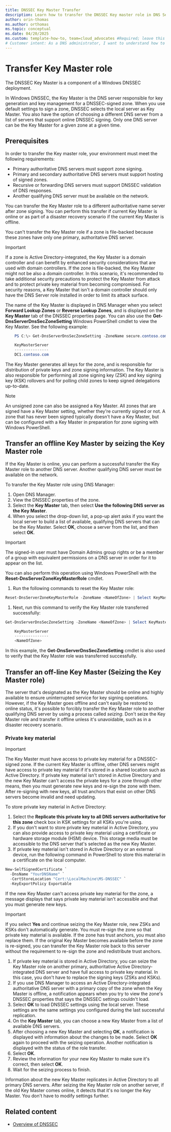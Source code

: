 ```yaml
---
title: DNSSEC Key Master Transfer
description: Learn how to transfer the DNSSEC Key master role in DNS Server and Windows Server
author: orin-thomas
ms.author: orthomas
ms.topic: conceptual
ms.date: 04/20/2025
ms.custom: template-how-to, team=cloud_advocates #Required; leave this attribute/value as-is.
# Customer intent: As a DNS administrator, I want to understand how to transfer the DNSSEC Key Master role.
---
```


# Transfer Key Master role

The DNSSEC Key Master is a component of a Windows DNSSEC deployment.

In Windows DNSSEC, the Key Master is the DNS server responsible for key generation and key management for a DNSSEC-signed zone. When you use default settings to sign a zone, DNSSEC selects the local server as Key Master. You also have the option of choosing a different DNS server from a list of servers that support online DNSSEC signing. Only one DNS server can be the Key Master for a given zone at a given time.

## Prerequisites

In order to transfer the Key master role, your environment must meet the following requirements:

- Primary authoritative DNS servers must support zone signing.
- Primary and secondary authoritative DNS servers must support hosting of signed zones.
- Recursive or forwarding DNS servers must support DNSSEC validation of DNS responses.
- Another qualifying DNS server must be available on the network.

You can transfer the Key Master role to a different authoritative name server after zone signing. You can perform this transfer if current Key Master is online or as part of a disaster recovery scenario if the current Key Master is offline.

You can't transfer the Key Master role if a zone is file-backed because these zones have only one primary, authoritative DNS server.

> [!IMPORTANT]
> If a zone is Active Directory-integrated, the Key Master is a domain controller and can benefit by enhanced security considerations that are used with domain controllers. If the zone is file-backed, the Key Master might not be also a domain controller. In this scenario, it's recommended to take additional security precautions to protect the Key Master from attack and to protect private key material from becoming compromised. For security reasons, a Key Master that isn't a domain controller should only have the DNS Server role installed in order to limit its attack surface.

The name of the Key Master is displayed in DNS Manager when you select **Forward Lookup Zones** or **Reverse Lookup Zones**, and is displayed on the **Key Master** tab of the DNSSEC properties page. You can also use the **Get-DnsServerDnsSecZoneSetting** Windows PowerShell cmdlet to view the Key Master. See the following example:

``` powershell
    PS C:\> Get-DnsServerDnsSecZoneSetting -ZoneName secure.contoso.com | Select KeyMasterServer

    KeyMasterServer
    ---------------
    DC1.contoso.com
```

The Key Master generates all keys for the zone, and is responsible for distribution of private keys and zone signing information. The Key Master is also responsible for performing all zone signing key (ZSK) and key signing key (KSK) rollovers and for polling child zones to keep signed delegations up-to-date.

> [!NOTE]
> An unsigned zone can also be assigned a Key Master. All zones that are signed have a Key Master setting, whether they're currently signed or not. A zone that has never been signed typically doesn't have a Key Master, but can be configured with a Key Master in preparation for zone signing with Windows PowerShell.

## Transfer an offline Key Master by seizing the Key Master role

If the Key Master is online, you can perform a successful transfer the Key Master role to another DNS server. Another qualifying DNS server must be available on the network.

To transfer the Key Master role using DNS Manager:

1. Open DNS Manager.
1. View the DNSSEC properties of the zone.
1. Select the **Key Master** tab, then select **Use the following DNS server as the Key Master**.
1. When you select the drop-down list, a pop-up alert asks if you want the local server to build a list of available, qualifying DNS servers that can be the Key Master. Select **OK**, choose a server from the list, and then select **OK**.

> [!IMPORTANT]
> The signed-in user must have Domain Admins group rights or be a member of a group with equivalent permissions on a DNS server in order for it to appear on the list.

You can also perform this operation using Windows PowerShell with the **Reset-DnsServerZoneKeyMasterRole** cmdlet. 

1. Run the following commands to reset the Key Master role:

```powershell
Reset-DnsServerZoneKeyMasterRole -ZoneName <NameOfZone> | Select KeyMasterServer <ServerName> -force
```

1. Next, run this command to verify the Key Master role transferred successfully:

```powershell
Get-DnsServerDnsSecZoneSetting -ZoneName <NameOfZone> | Select KeyMasterServer

    KeyMasterServer
    ---------------
    <NameOfZone>

```

In this example, the **Get-DnsServerDnsSecZoneSetting** cmdlet is also used to verify that the Key Master role was transferred successfully.

## Transfer an off-line Key Master (Seizing the Key Master role)

The server that's designated as the Key Master should be online and highly available to ensure uninterrupted service for key signing operations. However, if the Key Master goes offline and can't easily be restored to online status, it's possible to forcibly transfer the Key Master role to another qualifying DNS server by using a process called *seizing*. Don't seize the Key Master role and transfer it offline unless it's unavoidable, such as in a disaster recovery scenario.

### Private key material

> [!IMPORTANT]
> The Key Master must have access to private key material for a DNSSEC-signed zone. If the current Key Master is offline, other DNS servers might have access to private key material if it's stored in a shared location such as Active Directory. If private key material isn't stored in Active Directory and the new Key Master can't access the private keys for a zone through other means, then you must generate new keys and re-sign the zone with them. After re-signing with new keys, all trust anchors that exist on other DNS servers become invalid and need updating.

To store private key material in Active Directory:

1. Select the **Replicate this private key to all DNS servers authoritative for this zone** check box in KSK settings for all KSKs you're using.
1. If you don't want to store private key material in Active Directory, you can also provide access to private key material using a certificate or hardware storage module (HSM) device. This storage media must be accessible to the DNS server that's selected as the new Key Master.
1. If private key material isn't stored in Active Directory or an external device, run the following command in PowerShell to store this material in a certificate on the local computer.

```powershell
New-SelfSignedCertificate `
  -DnsName "YourDNSName" `
  -CertStoreLocation "Cert:\LocalMachine\MS-DNSSEC" `
  -KeyExportPolicy Exportable
```

If the new Key Master can't access private key material for the zone, a message displays that says private key material isn't accessible and that you must generate new keys.

> [!IMPORTANT]
> If you select **Yes** and continue seizing the Key Master role, new ZSKs and KSKs don't automatically generate. You must re-sign the zone so that private key material is available. If the zone has trust anchors, you must also replace them. If the original Key Master becomes available before the zone is re-signed, you can transfer the Key Master role back to this server without the requirement to re-sign the zone and redistribute trust anchors.

1. If private key material is stored in Active Directory, you can seize the Key Master role on another primary, authoritative Active Directory-integrated DNS server and have full access to private key material. In this case, you don't have to replace the signing keys (ZSKs and KSKs).
1. If you use DNS Manager to access an Active Directory-integrated authoritative DNS server with a primary copy of the zone when the Key Master is offline, a notification appears when you try to view the zone's DNSSEC properties that says the DNSSEC settings couldn't load.
1. Select **OK** to load DNSSEC settings using the local server. These settings are the same settings you configured during the last successful replication.
1. On the **Key Master** tab, you can choose a new Key Master from a list of available DNS servers. 
1. After choosing a new Key Master and selecting **OK**, a notification is displayed with information about the changes to be made. Select **OK** again to proceed with the seizing operation. Another notification is displayed with the status of the role transfer.
1. Select **OK**.
1. Review the information for your new Key Master to make sure it's correct, then select **OK**.
1. Wait for the seizing process to finish.

Information about the new Key Master replicates in Active Directory to all primary DNS servers. After seizing the Key Master role on another server, if the old Key Master comes online, it detects that it's no longer the Key Master. You don't have to modify settings further.

## Related content

- [Overview of DNSSEC](dnssec-overview.md)
